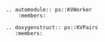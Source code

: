

```eval_rst
.. automodule:: ps::KVWorker
    :members:
```

```eval_rst
.. doxygenstruct:: ps::KVPairs
   :members:
```
